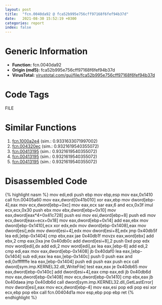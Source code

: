 ```yaml
---
layout: post
title:  "fcn.0040da92 @ fca52b995e756cff97168f6fef94b37d"
date:   2021-08-30 15:52:19 +0300
categories: report
index: false
---
```


# Generic Information
- **Function:** fcn.0040da92
- **Origin (md5):** fca52b995e756cff97168f6fef94b37d
- **VirusTotal:** [virustotal.com/gui/file/fca52b995e756cff97168f6fef94b37d][virustotal_ref]

# Code Tags
<span class="tag" id="FILE">FILE</span>


# Similar Functions

1. [fcn.1000a2e4][similar_1_ref] (sim.: 0.9331633071997002)
2. [fcn.004320ec][similar_2_ref] (sim.: 0.9321619540355072)
3. [fcn.00413195][similar_3_ref] (sim.: 0.9321619540355072)
4. [fcn.00413195][similar_4_ref] (sim.: 0.9321619540355072)
5. [fcn.00413195][similar_5_ref] (sim.: 0.9321619540355072)


# Disassembled Code

{% highlight nasm %}
mov edi,edi
push ebp
mov ebp,esp
mov eax,0x1410
call fcn.00405a60
mov eax,dword[0x41b010]
xor eax,ebp
mov dword[ebp-4],eax
mov ecx,dword[ebp+0xc]
mov eax,ecx
sar eax,6
and ecx,0x3f
imul ecx,ecx,0x30
push ebx
mov ebx,dword[ebp+0x10]
mov eax,dword[eax*4+0x41c728]
push esi
mov esi,dword[ebp+8]
push edi
mov ecx,dword[eax+ecx+0x18]
mov eax,dword[ebp+0x14]
add eax,ebx
mov dword[ebp-0x1410],ecx
xor edx,edx
mov dword[ebp-0x1408],eax
mov dword[esi],edx
mov dword[esi+4],edx
mov dword[esi+8],edx
jmp 0x40db5f
lea edi,[ebp-0x1404]
cmp ebx,eax
jae 0x40db1f
movzx eax,word[ebx]
add ebx,2
cmp eax,0xa
jne 0x40db0c
add dword[esi+8],2
push 0xd
pop edx
mov word[edi],dx
add edi,2
mov word[edi],ax
lea eax,[ebp-6]
add edi,2
cmp edi,eax
mov eax,dword[ebp-0x1408]
jb 0x40daf0
lea eax,[ebp-0x1404]
sub edi,eax
lea eax,[ebp-0x140c]
push 0
push eax
and edi,0xfffffffe
lea eax,[ebp-0x1404]
push edi
push eax
push ecx
call dword[sym.imp.KERNEL32.dll_WriteFile]
test eax,eax
je 0x40db65
mov eax,dword[ebp-0x140c]
add dword[esi+4],eax
cmp eax,edi
jb 0x40db6d
mov eax,dword[ebp-0x1408]
mov ecx,dword[ebp-0x1410]
cmp ebx,eax
jb 0x40daea
jmp 0x40db6d
call dword[sym.imp.KERNEL32.dll_GetLastError]
mov dword[esi],eax
mov ecx,dword[ebp-4]
mov eax,esi
pop edi
pop esi
xor ecx,ebp
pop ebx
call fcn.00404d1a
mov esp,ebp
pop ebp
ret
{% endhighlight %}


[similar_1_ref]: /report/fcn.1000a2e4@b74a1e462e0b6bacec09e2503391e156
[similar_2_ref]: /report/fcn.004320ec@5e50a67c7e8dbb50c23acbc92eb08f0e
[similar_3_ref]: /report/fcn.00413195@6687c392d7ff5605a3e9ed1f6c10ec5a
[similar_4_ref]: /report/fcn.00413195@773e84b03dfb92871dd754ab3c01c180
[similar_5_ref]: /report/fcn.00413195@0606e50385fe518042f9ea006b816a98
[virustotal_ref]: https://www.virustotal.com/gui/file/fca52b995e756cff97168f6fef94b37d